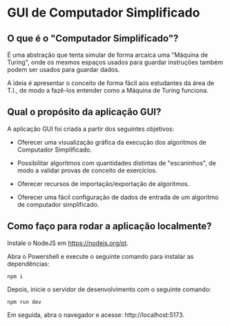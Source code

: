 # GUI de Computador Simplificado

## O que é o "Computador Simplificado"?

É uma abstração que tenta simular de forma arcaica uma "Máquina de Turing", onde os mesmos espaços usados para guardar instruções também podem ser usados para guardar dados.


A ideia é apresentar o conceito de forma fácil aos estudantes da área de T.I., de modo a fazê-los entender como a Máquina de Turing funciona.


## Qual o propósito da aplicação GUI?

A aplicação GUI foi criada a partir dos seguintes objetivos:

- Oferecer uma visualização gráfica da execução dos algoritmos de Computador Simplificado.

- Possibilitar algoritmos com quantidades distintas de "escaninhos", de modo a validar provas de conceito de exercícios.

- Oferecer recursos de importação/exportação de algoritmos.

- Oferecer uma fácil configuração de dados de entrada de um algoritmo de computador simplificado.


## Como faço para rodar a aplicação localmente?

Instale o NodeJS em https://nodejs.org/pt.

Abra o Powershell e execute o seguinte comando para instalar as dependências:

```shell
npm i
```

Depois, inicie o servidor de desenvolvimento com o seguinte comando:

```shell
npm run dev
```

Em seguida, abra o navegador e acesse: http://localhost:5173.
